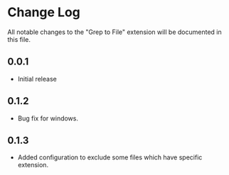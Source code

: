 # Change Log

All notable changes to the "Grep to File" extension will be documented in this file.

## 0.0.1

- Initial release

## 0.1.2

- Bug fix for windows.

## 0.1.3

- Added configuration to exclude some files which have specific extension.